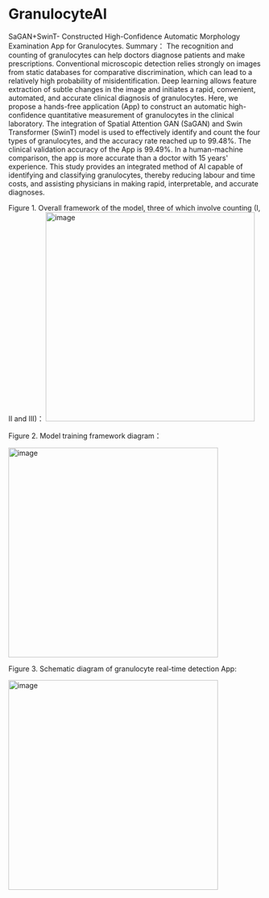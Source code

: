 # GranulocyteAI
SaGAN+SwinT- Constructed High-Confidence Automatic Morphology Examination App for Granulocytes.
Summary：
The recognition and counting of granulocytes can help doctors diagnose patients and make prescriptions. Conventional microscopic detection relies strongly on images from static databases for comparative discrimination, which can lead to a relatively high probability of misidentification. Deep learning allows feature extraction of subtle changes in the image and initiates a rapid, convenient, automated, and accurate clinical diagnosis of granulocytes. Here, we propose a hands-free application (App) to construct an automatic high-confidence quantitative measurement of granulocytes in the clinical laboratory. The integration of Spatial Attention GAN (SaGAN) and Swin Transformer (SwinT) model is used to effectively identify and count the four types of granulocytes, and the accuracy rate reached up to 99.48%. The clinical validation accuracy of the App is 99.49%. In a human-machine comparison, the app is more accurate than a doctor with 15 years' experience. This study provides an integrated method of AI capable of identifying and classifying granulocytes, thereby reducing labour and time costs, and assisting physicians in making rapid, interpretable, and accurate diagnoses. 

Figure 1. Overall framework of the model, three of which involve counting (I, II and III)：
<img width="415" alt="image" src="https://user-images.githubusercontent.com/78481822/224525978-ff9b4e17-68bf-475a-b2be-cd923d806735.png">

Figure 2. Model training framework diagram：

<img width="416" alt="image" src="https://user-images.githubusercontent.com/78481822/224526054-63f15209-c221-48a1-bc62-717e351120e5.png">

Figure 3. Schematic diagram of granulocyte real-time detection App:

<img width="416" alt="image" src="https://user-images.githubusercontent.com/78481822/224526015-e41b544a-5f6a-42d4-b6e8-f33c9f295522.png">
